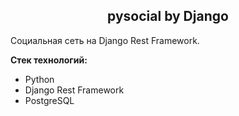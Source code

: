 <center><h2>pysocial by Django</h2></center>

Социальная сеть на Django Rest Framework.

**Стек технологий:**
- Python
- Django Rest Framework
- PostgreSQL

